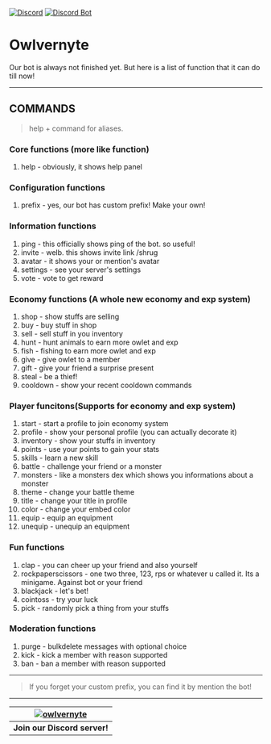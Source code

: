 [![Discord](https://discord.com/api/guilds/830110554604961824/widget.png)](https://discord.link/owlvernyte)
[![Discord Bot](https://discordbots.org/api/widget/status/853623967180259369.svg)](https://top.gg/bot/853623967180259369)

# Owlvernyte

Our bot is always not finished yet. But here is a list of function that it can do till now!
___
## COMMANDS
> help + command for aliases.

### Core functions (more like function)
1. help - obviously, it shows help panel

### Configuration functions
1. prefix - yes, our bot has custom prefix! Make your own!

### Information functions
1. ping - this officially shows ping of the bot. so useful!
2. invite - welb. this shows invite link /shrug
3. avatar - it shows your or mention's avatar
4. settings - see your server's settings
5. vote - vote to get reward

### Economy functions (A whole new economy and exp system)
1. shop - show stuffs are selling
2. buy - buy stuff in shop
3. sell - sell stuff in you inventory
4. hunt - hunt animals to earn more owlet and exp
5. fish - fishing to earn more owlet and exp
6. give - give owlet to a member
7. gift - give your friend a surprise present
8. steal - be a thief!
9. cooldown - show your recent cooldown commands 

### Player funcitons(Supports for economy and exp system)
1. start - start a profile to join economy system
2. profile - show your personal profile (you can actually decorate it)
3. inventory - show your stuffs in inventory
4. points - use your points to gain your stats 
5. skills - learn a new skill 
6. battle - challenge your friend or a monster
7. monsters - like a monsters dex which shows you informations about a monster 
8. theme - change your battle theme 
9. title - change your title in profile
10. color - change your embed color
11. equip - equip an equipment
12. unequip - unequip an equipment


### Fun functions
1. clap - you can cheer up your friend and also yourself
2. rockpaperscissors - one two three, 123, rps or whatever u called it. Its a minigame. Against bot or your friend
3. blackjack - let's bet!
4. cointoss - try your luck
5. pick - randomly pick a thing from your stuffs

### Moderation functions
1. purge - bulkdelete messages with optional choice
2. kick - kick a member with reason supported
3. ban - ban a member with reason supported
___
> If you forget your custom prefix, you can find it by mention the bot!
___
| [![owlvernyte](https://cdn.discordapp.com/attachments/852888201391374376/857857987099492382/ezgif-2-6b2302497da6.gif)](https://discord.link/owlvernyte) |
| --- |
| **Join our Discord server!** |

